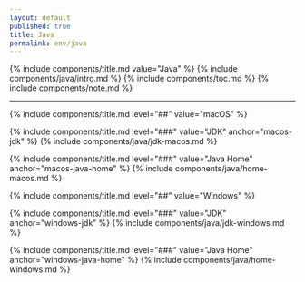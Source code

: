 ```yaml
---
layout: default
published: true
title: Java
permalink: env/java
---
```


{% include components/title.md value="Java" %}
{% include components/java/intro.md %}
{% include components/toc.md %}
{% include components/note.md %}

---

<!-- JDK -->
{% include components/title.md level="##" value="macOS" %}

{% include components/title.md level="###" value="JDK" anchor="macos-jdk" %}
{% include components/java/jdk-macos.md %}

{% include components/title.md level="###" value="Java Home" anchor="macos-java-home" %}
{% include components/java/home-macos.md %}

<!-- Java Home -->
{% include components/title.md level="##" value="Windows" %}

{% include components/title.md level="###" value="JDK" anchor="windows-jdk" %}
{% include components/java/jdk-windows.md %}

{% include components/title.md level="###" value="Java Home" anchor="windows-java-home" %}
{% include components/java/home-windows.md %}

